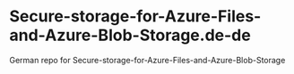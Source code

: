 # Secure-storage-for-Azure-Files-and-Azure-Blob-Storage.de-de
German repo for Secure-storage-for-Azure-Files-and-Azure-Blob-Storage
